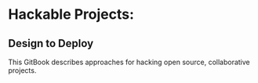 # Hackable Projects:
## Design to Deploy


This GitBook describes approaches for hacking open source, collaborative projects.  